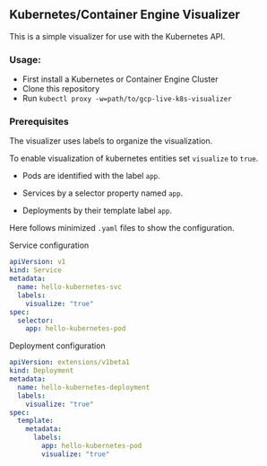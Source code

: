 ## Kubernetes/Container Engine Visualizer

This is a simple visualizer for use with the Kubernetes API.

### Usage:
   * First install a Kubernetes or Container Engine Cluster
   * Clone this repository
   * Run `kubectl proxy -w=path/to/gcp-live-k8s-visualizer`

### Prerequisites
The visualizer uses labels to organize the visualization.

To enable visualization of kubernetes entities set `visualize` to `true`.

  * Pods are identified with the label `app`.

  * Services by a selector property named `app`.

  * Deployments by their template label `app`.

Here follows minimized `.yaml` files to show the configuration.

Service configuration

```yaml
apiVersion: v1
kind: Service
metadata:
  name: hello-kubernetes-svc
  labels:
    visualize: "true"
spec:
  selector:
    app: hello-kubernetes-pod
```

Deployment configuration

```yaml
apiVersion: extensions/v1beta1
kind: Deployment
metadata:
  name: hello-kubernetes-deployment
  labels:
    visualize: "true"
spec:
  template:
    metadata:
      labels:
        app: hello-kubernetes-pod
        visualize: "true"
```
